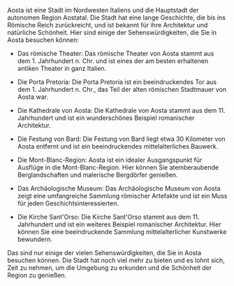 Aosta ist eine Stadt im Nordwesten Italiens und die Hauptstadt der autonomen Region Aostatal. 
Die Stadt hat eine lange Geschichte, die bis ins Römische Reich zurückreicht, 
und ist bekannt für ihre Architektur und natürliche Schönheit. 
Hier sind einige der Sehenswürdigkeiten, die Sie in Aosta besuchen können:

* Das römische Theater: Das römische Theater von Aosta stammt aus dem 1. Jahrhundert n. Chr. und ist eines der am besten erhaltenen antiken Theater in ganz Italien.

* Die Porta Pretoria: Die Porta Pretoria ist ein beeindruckendes Tor aus dem 1. Jahrhundert n. Chr., das Teil der alten römischen Stadtmauer von Aosta war.

* Die Kathedrale von Aosta: Die Kathedrale von Aosta stammt aus dem 11. Jahrhundert und ist ein wunderschönes Beispiel romanischer Architektur.

* Die Festung von Bard: Die Festung von Bard liegt etwa 30 Kilometer von Aosta entfernt und ist ein beeindruckendes mittelalterliches Bauwerk.

* Die Mont-Blanc-Region: Aosta ist ein idealer Ausgangspunkt für Ausflüge in die Mont-Blanc-Region. Hier können Sie atemberaubende Berglandschaften und malerische Bergdörfer genießen.

* Das Archäologische Museum: Das Archäologische Museum von Aosta zeigt eine umfangreiche Sammlung römischer Artefakte und ist ein Muss für jeden Geschichtsinteressierten.

* Die Kirche Sant'Orso: Die Kirche Sant'Orso stammt aus dem 11. Jahrhundert und ist ein weiteres Beispiel romanischer Architektur. Hier können Sie eine beeindruckende Sammlung mittelalterlicher Kunstwerke bewundern.

Das sind nur einige der vielen Sehenswürdigkeiten, die Sie in Aosta besuchen können. Die Stadt hat noch viel mehr zu bieten und es lohnt sich, Zeit zu nehmen, um die Umgebung zu erkunden und die Schönheit der Region zu genießen.


